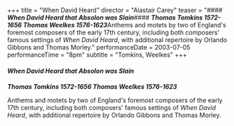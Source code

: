 +++
title = "When David Heard"
director = "Alastair Carey"
teaser = "#### ***When David Heard that Absolon was Slain***#### ***Thomas Tomkins 1572-1656 Thomas Weelkes 1576-1623***Anthems and motets by two of England's foremost composers of the early 17th century, including both composers' famous settings of *When David Heard*, with additional repertoire by Orlando Gibbons and Thomas Morley."
performanceDate = 2003-07-05
performanceTime = "8pm"
subtitle = "Tomkins, Weelkes"
+++

#### 
***When David Heard that Absolon was Slain***

#### 
***Thomas Tomkins 1572-1656 Thomas Weelkes 1576-1623***


Anthems and motets by two of England's foremost composers of the early 17th century, including both composers' famous settings of *When David Heard*, with additional repertoire by Orlando Gibbons and Thomas Morley.
